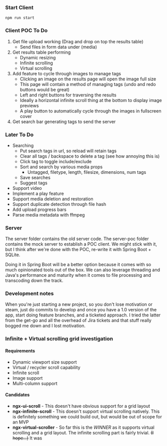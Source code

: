 ### Start Client
`npm run start`

### Client POC To Do
1. Get file upload working (Drag and drop on top the results table)
    - Send files in form data under (media)
2. Get results table performing
    - Dynamic resizing
    - Infinite scrolling
    - Virtual scrolling
3. Add feature to cycle through images to manage tags
   - Clicking an image on the results page will open the image full size
   - This page will contain a method of managing tags (undo and redo buttons would be great)
   - Left and right buttons for traversing the results
   - Ideally a horizontal infinite scroll thing at the bottom to display image previews
   - A play button to automatically cycle through the images in fullscreen cover
4. Get search bar generating tags to send the server

### Later To Do
- Searching
  - Put search tags in url, so reload will retain tags
  - Clear all tags / backspace to delete a tag (see how annoying this is)
  - Click tag to toggle include/exclude
  - Sort and search by various media props
    - Untagged, filetype, length, filesize, dimensions, num tags
  - Save searches
  - Suggest tags
- Support video
- Implement a play feature
- Support media deletion and restoration
- Support duplicate detection through file hash
- Add upload progress bars
- Parse media metadata with ffmpeg


### Server
The server folder contains the old server code. The server-poc folder contains the mock server to establish a POC client. We might stick with it, but I think after we're done with the POC, re-write it with Spring Boot + SQLite.

Doing it in Spring Boot will be a better option because it comes with so much opinionated tools out of the box. We can also leverage threading and Java's performance and maturity when it comes to file processing and transcoding down the track.


### Development notes
When you're just starting a new project, so you don't lose motivation or steam, just do commits to develop and once you have a 1.0 version of the app, start doing feature branches, and a ticketed approach. I tried the latter from the get-go and all the overhead of Jira tickets and that stuff really bogged me down and I lost motivation.


### Infinite + Virtual scrolling grid investigation

#### Requirements
* Dynamic viewport size support
* Virtual / recycler scroll capability
* Infinite scroll
* Image support
* Multi-column support

#### Candidates
* **ngx-ui-scroll**           - This doesn't have obvious support for a grid layout
* **ngx-infinite-scroll**     - This doesn't support virtual scrolling natively. This is definitely something we could build out, but would be out of scope for an MVP
* **ngx-virtual-scroller**    - So far this is the *WINNER* as it supports virtual scrolling and a grid layout. The infinite scrolling part is fairly trivial. ~~(I hope...)~~ It was
